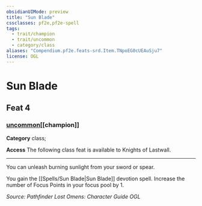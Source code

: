 ```yaml
---
obsidianUIMode: preview
title: "Sun Blade"
cssclasses: pf2e,pf2e-spell
tags:
  - trait/champion
  - trait/uncommon
  - category/class
aliases: "Compendium.pf2e.feats-srd.Item.TNpoEG0cUEAuSju7"
license: OGL
---
```

# Sun Blade
## Feat 4
### [uncommon](uncommon "Uncommon Rarity Trait")[[champion]]

**Category** class; 




**Access** The following class feat is available to Knights of Lastwall.

* * *

You can unleash burning sunlight from your sword or spear.

You gain the [[Spells/Sun Blade|Sun Blade]] devotion spell. Increase the number of Focus Points in your focus pool by 1.

*Source: Pathfinder Lost Omens: Character Guide*
*OGL*